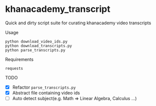 # khanacademy_transcript
Quick and dirty script suite for curating khanacademy video transcripts

Usage
```
python download_video_ids.py
python download_transcripts.py
python parse_transcripts.py
```

Requirements
```
requests
```

TODO
- [x] Refactor `parse_transcripts.py`
- [x] Abstract file containing video ids
- [ ] Auto detect subject(e.g. Math => Linear Algebra, Calculus ...)
